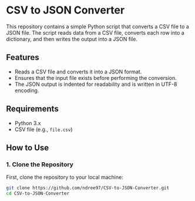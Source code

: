 # CSV to JSON Converter

This repository contains a simple Python script that converts a CSV file to a JSON file. The script reads data from a CSV file, converts each row into a dictionary, and then writes the output into a JSON file.

## Features
- Reads a CSV file and converts it into a JSON format.
- Ensures that the input file exists before performing the conversion.
- The JSON output is indented for readability and is written in UTF-8 encoding.

## Requirements
- Python 3.x
- CSV file (e.g., `file.csv`)

## How to Use

### 1. Clone the Repository
First, clone the repository to your local machine:

```bash
git clone https://github.com/ndree97/CSV-to-JSON-Converter.git
cd CSV-to-JSON-Converter

